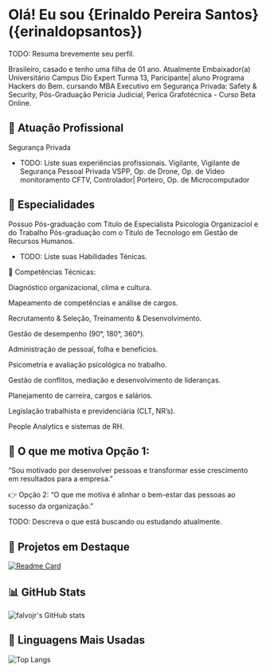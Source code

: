 # Olá! Eu sou {Erinaldo Pereira Santos} ({erinaldopsantos}) 

TODO: Resuma brevemente seu perfil.

Brasileiro, casado e tenho uma filha de 01 ano. Atualmente Embaixador(a) Universitário Campus Dio Expert Turma 13, Paricipante| aluno Programa Hackers do Bem.
cursando MBA Executivo em Segurança Privada: Safety & Security, Pós-Graduação Pericia Judicial, Períca Grafotécnica - Curso Beta Online. 

## 🏢 Atuação Profissional 

Segurança Privada

- TODO: Liste suas experiências profissionais.
  Vigilante, Vigilante de Segurança Pessoal Privada VSPP, Op. de Drone, Op. de Video monitoramento CFTV, Controlador| Porteiro, Op. de Microcomputador

## 📱 Especialidades 
Possuo Pós-graduação com Titulo de Especialista Psicologia Organizaciol e do Trabalho
Pós-graduação com o Título de Tecnologo em Gestão de Recursos Humanos.

- TODO: Liste suas Habilidades Ténicas.
  
💼 Competências Técnicas: 

Diagnóstico organizacional, clima e cultura.

Mapeamento de competências e análise de cargos.

Recrutamento & Seleção, Treinamento & Desenvolvimento.

Gestão de desempenho (90°, 180°, 360°).

Administração de pessoal, folha e benefícios.

Psicometria e avaliação psicológica no trabalho.

Gestão de conflitos, mediação e desenvolvimento de lideranças.

Planejamento de carreira, cargos e salários.

Legislação trabalhista e previdenciária (CLT, NR’s).

People Analytics e sistemas de RH.

## 🚀 O que me motiva Opção 1:
“Sou motivado por desenvolver pessoas e transformar esse crescimento em resultados para a empresa.”

👉 Opção 2:
“O que me motiva é alinhar o bem-estar das pessoas ao sucesso da organização.”

TODO: Descreva o que está buscando ou estudando atualmente.

## 📌 Projetos em Destaque

[![Readme Card](https://github-readme-stats.vercel.app/api/pin/?username=falvojr&repo=speech2learning&theme=dark)](https://github.com/falvojr/speech2learning)

## 📊 GitHub Stats

![falvojr's GitHub stats](https://github-readme-stats.vercel.app/api?username=falvojr&show_icons=true&theme=dark)

## 🧠 Linguagens Mais Usadas

![Top Langs](https://github-readme-stats.vercel.app/api/top-langs/?username=falvojr&layout=compact&theme=dark)
